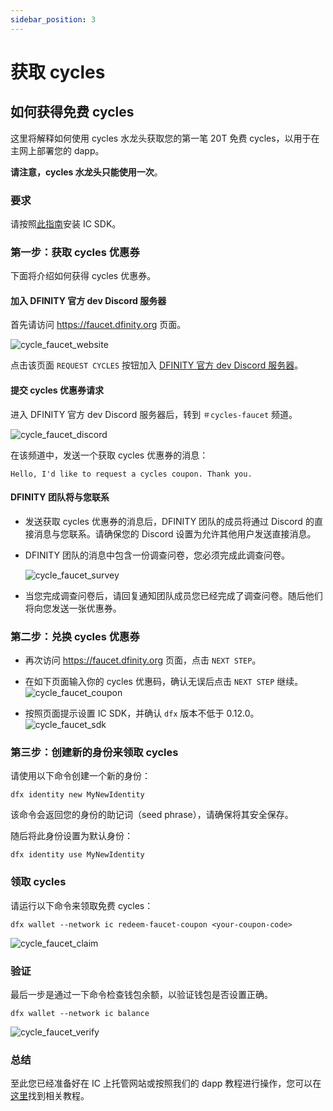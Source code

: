 ```yaml
---
sidebar_position: 3
---
```


# 获取 cycles

## 如何获得免费 cycles

这里将解释如何使用 cycles 水龙头获取您的第一笔 20T 免费 cycles，以用于在主网上部署您的 dapp。

**请注意，cycles 水龙头只能使用一次**。

### 要求

请按照[此指南](./install-dfx.md)安装 IC SDK。

### 第一步：获取 cycles 优惠券

下面将介绍如何获得 cycles 优惠券。

#### 加入 DFINITY 官方 dev Discord 服务器

首先请访问 https://faucet.dfinity.org 页面。

![cycle_faucet_website](./img/cycle_faucet_website.png)

点击该页面 `REQUEST CYCLES` 按钮加入 [DFINITY 官方 dev Discord 服务器](https://discord.com/invite/jnjVVQaE2C)。

#### 提交 cycles 优惠券请求

进入 DFINITY 官方 dev Discord 服务器后，转到 `＃cycles-faucet` 频道。

![cycle_faucet_discord](./img/cycle_faucet_discord.png)

在该频道中，发送一个获取 cycles 优惠券的消息：

```
Hello, I'd like to request a cycles coupon. Thank you.
```

#### DFINITY 团队将与您联系

- 发送获取 cycles 优惠券的消息后，DFINITY 团队的成员将通过 Discord 的直接消息与您联系。请确保您的 Discord 设置为允许其他用户发送直接消息。

- DFINITY 团队的消息中包含一份调查问卷，您必须完成此调查问卷。

  ![cycle_faucet_survey](./img/cycle_faucet_survey.png)

- 当您完成调查问卷后，请回复通知团队成员您已经完成了调查问卷。随后他们将向您发送一张优惠券。

### 第二步：兑换 cycles 优惠券

- 再次访问 https://faucet.dfinity.org 页面，点击 `NEXT STEP`。

- 在如下页面输入你的 cycles 优惠码，确认无误后点击 `NEXT STEP` 继续。
  ![cycle_faucet_coupon](./img/cycle_faucet_coupon.png)

- 按照页面提示设置 IC SDK，并确认 `dfx` 版本不低于 0.12.0。
  ![cycle_faucet_sdk](./img/cycle_faucet_sdk.png)

### 第三步：创建新的身份来领取 cycles

请使用以下命令创建一个新的身份：

```
dfx identity new MyNewIdentity
```

该命令会返回您的身份的助记词（seed phrase），请确保将其安全保存。

随后将此身份设置为默认身份：

```
dfx identity use MyNewIdentity
```

### 领取 cycles

请运行以下命令来领取免费 cycles：

```
dfx wallet --network ic redeem-faucet-coupon <your-coupon-code>
```

![cycle_faucet_claim](./img/cycle_faucet_claim.png)

### 验证
最后一步是通过一下命令检查钱包余额，以验证钱包是否设置正确。

```
dfx wallet --network ic balance
```

![cycle_faucet_verify](./img/cycle_faucet_verify.png)


### 总结

至此您已经准备好在 IC 上托管网站或按照我们的 dapp 教程进行操作，您可以在[这里](https://internetcomputer.org/docs/current/tutorials/)找到相关教程。
